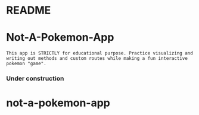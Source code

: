 # README

# Not-A-Pokemon-App
    This app is STRICTLY for educational purpose. Practice visualizing and writing out methods and custom routes while making a fun interactive pokemon "game". 

### Under construction


# not-a-pokemon-app
